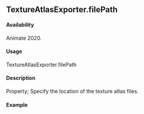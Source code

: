 ## TextureAtlasExporter.filePath

#### Availability

Animate 2020.

#### Usage

TextureAtlasExporter.filePath

#### Description

Property; Specify the location of the texture atlas files.

#### Example

``` java script

````